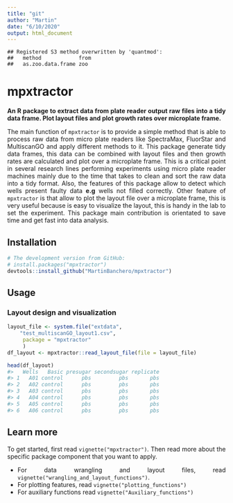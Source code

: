 ```yaml
---
title: "git"
author: "Martin"
date: "6/10/2020"
output: html_document
---
```



```
## Registered S3 method overwritten by 'quantmod':
##   method            from
##   as.zoo.data.frame zoo
```
<style>
body {
text-align: justify}
</style>



# mpxtractor 
**An R package to extract data from plate reader output raw files into a tidy data frame. 
   Plot layout files and plot growth rates over microplate frame.**


  
The main function of `mpxtractor` is to provide a simple method that is able to process raw data 
from micro plate readers like SpectraMax, FluorStar and MultiscanGO and apply different
methods to it. 
This package generate tidy data frames, this data can be combined with layout files and then growth rates
are calculated and plot over a microplate frame. This is a critical point in several research lines performing
experiments using micro plate reader machines mainly due to the time that takes to clean and sort the raw data into a
tidy format. Also, the features of this package allow to detect which wells present faulty data **e.g** wells
not filled correctly. Other feature of `mpxtractor` is that allow to plot the layout file over a microplate frame, 
this is very useful because is easy to visualize the layout, this is handy in the lab to set the experiment.
This package main contribution is orientated to save time and get fast into data analysis.


## Installation 


```r
# The development version from GitHub:
# install.packages("mpxtractor")
devtools::install_github("MartinBanchero/mpxtractor")
```

## Usage
### Layout design and visualization


```r
layout_file <- system.file("extdata",
    "test_multiscanGO_layout1.csv", 
     package = "mpxtractor"
     )
df_layout <- mpxtractor::read_layout_file(file = layout_file)

head(df_layout)
#>   Wells   Basic presugar secondsugar replicate
#> 1   A01 control      pbs         pbs       pbs
#> 2   A02 control      pbs         pbs       pbs
#> 3   A03 control      pbs         pbs       pbs
#> 4   A04 control      pbs         pbs       pbs
#> 5   A05 control      pbs         pbs       pbs
#> 6   A06 control      pbs         pbs       pbs
```

## Learn more

To get started, first read `vignette("mpxtractor")`. Then read more about the specific package component that you want to apply.

* For data wrangling and layout files, read `vignette("wrangling_and_layout_functions")`.
* For plotting features, read `vignette("plotting_functions")`
* For auxiliary functions read `vignette("Auxiliary_functions")`


